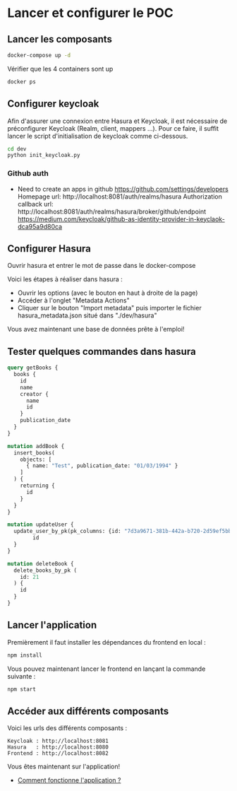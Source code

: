 # Lancer et configurer le POC

## Lancer les composants

```bash
docker-compose up -d
```

Vérifier que les 4 containers sont up 
```bash
docker ps
```

## Configurer keycloak

Afin d'assurer une connexion entre Hasura et Keycloak, il est nécessaire de préconfigurer Keycloak (Realm, client, mappers ...). Pour ce faire, il suffit lancer le script d'initialisation de keycloak comme ci-dessous.
```bash
cd dev
python init_keycloak.py
```

### Github auth

- Need to create an apps in github
  https://github.com/settings/developers
  Homepage url: http://localhost:8081/auth/realms/hasura
  Authorization callback url: http://localhost:8081/auth/realms/hasura/broker/github/endpoint
  https://medium.com/keycloak/github-as-identity-provider-in-keyclaok-dca95a9d80ca


## Configurer Hasura

Ouvrir hasura et entrer le mot de passe dans le docker-compose

Voici les étapes à réaliser dans hasura :
- Ouvrir les options (avec le bouton en haut à droite de la page)
- Accéder à l'onglet "Metadata Actions"
- Cliquer sur le bouton "Import metadata" puis importer le fichier hasura_metadata.json situé dans "./dev/hasura"

Vous avez maintenant une base de données prête à l'emploi!

## Tester quelques commandes dans hasura

```graphql
query getBooks {
  books {
    id
    name
    creator {
      name
      id
    }
    publication_date
  }
}

mutation addBook {
  insert_books(
    objects: [
      { name: "Test", publication_date: "01/03/1994" }
    ]
  ) {
    returning {
      id
    }
  }
}

mutation updateUser {
  update_user_by_pk(pk_columns: {id: "7d3a9671-381b-442a-b720-2d59ef5bbce6"}, _set: { first_name: "KEVIN" }) {
		id
  }
}

mutation deleteBook {
  delete_books_by_pk (
  	id: 21
  ) {
  	id
  }
}

```

## Lancer l'application

Premièrement il faut installer les dépendances du frontend en local :
```bash
npm install
```

Vous pouvez maintenant lancer le frontend en lançant la commande suivante :
```bash
npm start
```

## Accéder aux différents composants

Voici les urls des différents composants :

```
Keycloak : http://localhost:8081
Hasura   : http://localhost:8080
Frontend : http://localhost:8082
```

Vous êtes maintenant sur l'application!
- [Comment fonctionne l'application ?](app.md)
